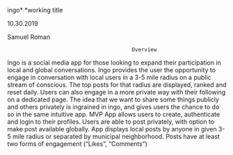 ingo* 
*working title

10.30.2019

Samuel Roman

											Overview												      
Ingo is a social media app for those looking to expand their participation in local and global conversations. Ingo provides the user the opportunity to engage in conversation with local users in a 3-5 mile radius on a public stream of conscious. The top posts for that radius are displayed, ranked and reset daily. Users can also engage in a more private way with their following on a dedicated page. The idea that we want to share some things publicly and others privately is ingrained in ingo, and gives users the chance to do so in the same intuitive app. 
MVP
App allows users to create, authenticate and login to their profiles. 
Users are able to post privately, with option to make post available globally.
App displays local posts by anyone in given 3-5 mile radius or separated by municipal neighborhood. 
Posts have at least two forms of engagement (“Likes”, “Comments”)
